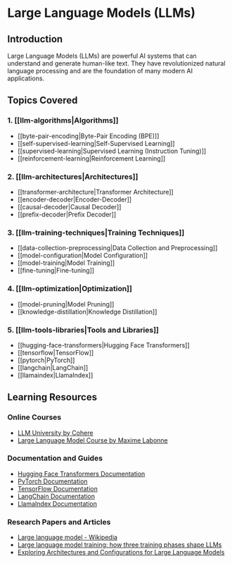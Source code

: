# Large Language Models (LLMs)

## Introduction
Large Language Models (LLMs) are powerful AI systems that can understand and generate human-like text. They have revolutionized natural language processing and are the foundation of many modern AI applications.

## Topics Covered

### 1. [[llm-algorithms|Algorithms]]
- [[byte-pair-encoding|Byte-Pair Encoding (BPE)]]
- [[self-supervised-learning|Self-Supervised Learning]]
- [[supervised-learning|Supervised Learning (Instruction Tuning)]]
- [[reinforcement-learning|Reinforcement Learning]]

### 2. [[llm-architectures|Architectures]]
- [[transformer-architecture|Transformer Architecture]]
- [[encoder-decoder|Encoder-Decoder]]
- [[causal-decoder|Causal Decoder]]
- [[prefix-decoder|Prefix Decoder]]

### 3. [[llm-training-techniques|Training Techniques]]
- [[data-collection-preprocessing|Data Collection and Preprocessing]]
- [[model-configuration|Model Configuration]]
- [[model-training|Model Training]]
- [[fine-tuning|Fine-tuning]]

### 4. [[llm-optimization|Optimization]]
- [[model-pruning|Model Pruning]]
- [[knowledge-distillation|Knowledge Distillation]]

### 5. [[llm-tools-libraries|Tools and Libraries]]
- [[hugging-face-transformers|Hugging Face Transformers]]
- [[tensorflow|TensorFlow]]
- [[pytorch|PyTorch]]
- [[langchain|LangChain]]
- [[llamaindex|LlamaIndex]]

## Learning Resources

### Online Courses
- [LLM University by Cohere](https://www.cohere.com/llm-university)
- [Large Language Model Course by Maxime Labonne](https://github.com/mlabonne/llm-course)

### Documentation and Guides
- [Hugging Face Transformers Documentation](https://huggingface.co/docs/transformers/index)
- [PyTorch Documentation](https://pytorch.org/docs/stable/index.html)
- [TensorFlow Documentation](https://www.tensorflow.org/guide)
- [LangChain Documentation](https://python.langchain.com/docs/get_started/introduction)
- [LlamaIndex Documentation](https://www.llamaindex.ai/docs/getting_started/installation)

### Research Papers and Articles
- [Large language model - Wikipedia](https://en.wikipedia.org/wiki/Large_language_model)
- [Large language model training: how three training phases shape LLMs](https://snorkel.ai/blog/large-language-model-training-three-phases-shape-llm-training/)
- [Exploring Architectures and Configurations for Large Language Models](https://www.labellerr.com/blog/exploring-architectures-and-configurations-for-large-language-models-llms/) 